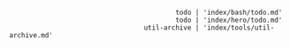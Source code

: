                                               todo | 'index/bash/todo.md'
                                              todo | 'index/hero/todo.md'
                                      util-archive | 'index/tools/util-archive.md'
